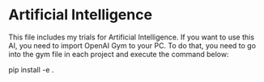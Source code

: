 # Artificial Intelligence

This file includes my trials for Artificial Intelligence. If you want to use this AI, you need to import OpenAI Gym to your PC. To do that, you need to go into the gym file in each project and execute the command below:

pip install -e .
